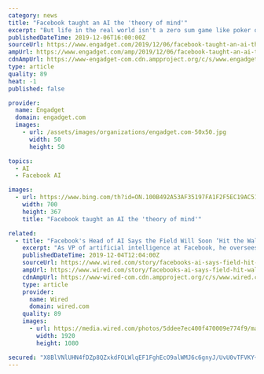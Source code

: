 ```yaml
---
category: news
title: "Facebook taught an AI the 'theory of mind'"
excerpt: "But life in the real world isn't a zero sum game like poker or Starcraft and we need AI to work with us, not against us. That's why a research team from Facebook taught an AI how to play the cooperative card game Hanabi (the Japanese word for fireworks), to gain a better understanding of how humans think. Specifically, the Facebook team set out ..."
publishedDateTime: 2019-12-06T16:00:00Z
sourceUrl: https://www.engadget.com/2019/12/06/facebook-taught-an-ai-the-theory-of-mind/
ampUrl: https://www.engadget.com/amp/2019/12/06/facebook-taught-an-ai-the-theory-of-mind/
cdnAmpUrl: https://www-engadget-com.cdn.ampproject.org/c/s/www.engadget.com/amp/2019/12/06/facebook-taught-an-ai-the-theory-of-mind/
type: article
quality: 89
heat: -1
published: false

provider:
  name: Engadget
  domain: engadget.com
  images:
    - url: /assets/images/organizations/engadget.com-50x50.jpg
      width: 50
      height: 50

topics:
  - AI
  - Facebook AI

images:
  - url: https://www.bing.com/th?id=ON.100B492A53AF35197FA1F2F5EC19AC51
    width: 700
    height: 367
    title: "Facebook taught an AI the 'theory of mind'"

related:
  - title: "Facebook's Head of AI Says the Field Will Soon ‘Hit the Wall’"
    excerpt: "As VP of artificial intelligence at Facebook, he oversees hundreds of scientists and engineers whose work shapes the company’s direction and its impact on the wider world. Pesenti joined Facebook in January 2018, inheriting a research lab created by Yann ..."
    publishedDateTime: 2019-12-04T12:04:00Z
    sourceUrl: https://www.wired.com/story/facebooks-ai-says-field-hit-wall/
    ampUrl: https://www.wired.com/story/facebooks-ai-says-field-hit-wall/amp
    cdnAmpUrl: https://www-wired-com.cdn.ampproject.org/c/s/www.wired.com/story/facebooks-ai-says-field-hit-wall/amp
    type: article
    provider:
      name: Wired
      domain: wired.com
    quality: 89
    images:
      - url: https://media.wired.com/photos/5ddee7ec400f470009e774f9/master/pass/QA%20with%20Jerome%20Pesenti.jpg
        width: 1920
        height: 1080

secured: "X8BlVNlUHN4fDZp8QZxkdFOLWlqEF1FghEcO9alWMJ6c6gnyJ/UvU0vTFVKY+6KkQYefZlKuauUULcMD6s2LpLLbzBhOm4MXxYqW7ZseDqgJOwq3+PrkRqKOEVvXQVa6drMOhYSH35vdrQ/CZbDCt/W0AoYhWubx9w+mMQCIdLV5Iv9emhazZE3m0deQfxBRySVMO9efaSRh8XeETUfLtpAXeZ4mXYF/NkjxuSGlzl1gZXSXvVlxwz0R72MeyByP3P5X5S9KUqCIgDimPsTkxw==;qqn3XeABrHUxTv8Awu9y8A=="
---
```


